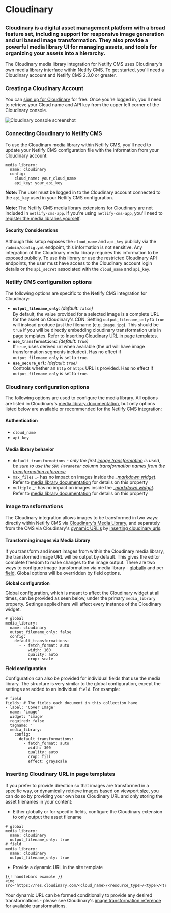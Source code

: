 # Cloudinary

##

### Cloudinary is a digital asset management platform with a broad feature set, including support for responsive image generation and url based image transformation. They also provide a powerful media library UI for managing assets, and tools for organizing your assets into a hierarchy.

The Cloudinary media library integration for Netlify CMS uses Cloudinary's own media library interface within Netlify CMS. To get started, you'll need a Cloudinary account and Netlify CMS 2.3.0 or greater.

### Creating a Cloudinary Account <a href="creating-a-cloudinary-account" id="creating-a-cloudinary-account"></a>

You can [sign up for Cloudinary](https://cloudinary.com/users/register/free) for free. Once you're logged in, you'll need to retrieve your Cloud name and API key from the upper left corner of the Cloudinary console.

![Cloudinary console screenshot](https://d33wubrfki0l68.cloudfront.net/29a5db416520d9d810a02be208234662449d7e19/a122a/img/cloudinary-console-details.png)

### Connecting Cloudinary to Netlify CMS <a href="connecting-cloudinary-to-netlify-cms" id="connecting-cloudinary-to-netlify-cms"></a>

To use the Cloudinary media library within Netlify CMS, you'll need to update your Netlify CMS configuration file with the information from your Cloudinary account:

```
media_library:
  name: cloudinary
  config:
    cloud_name: your_cloud_name
    api_key: your_api_key
```

**Note:** The user must be logged in to the Cloudinary account connected to the `api_key` used in your Netlify CMS configuration.

**Note:** The Netlify CMS media library extensions for Cloudinary are not included in `netlify-cms-app`. If you're using `netlify-cms-app`, you'll need to [register the media libraries yourself](https://www.netlifycms.org/blog/2019/07/netlify-cms-gatsby-plugin-4-0-0#using-media-libraries-with-netlify-cms-app).

#### Security Considerations <a href="security-considerations" id="security-considerations"></a>

Although this setup exposes the `cloud_name` and `api_key` publicly via the `/admin/config.yml` endpoint, this information is not sensitive. Any integration of the Cloudinary media library requires this information to be exposed publicly. To use this library or use the restricted Cloudinary API endpoints, the user must have access to the Cloudinary account login details or the `api_secret` associated with the `cloud_name` and `api_key`.

### Netlify CMS configuration options <a href="netlify-cms-configuration-options" id="netlify-cms-configuration-options"></a>

The following options are specific to the Netlify CMS integration for Cloudinary:

* **`output_filename_only`**: _(default: `false`)_\
  By default, the value provided for a selected image is a complete URL for the asset on Cloudinary's CDN. Setting `output_filename_only` to `true` will instead produce just the filename (e.g. `image.jpg`). This should be `true` if you will be directly embedding cloudinary transformation urls in page templates. Refer to [Inserting Cloudinary URL in page templates](https://www.netlifycms.org/docs/cloudinary/#inserting-cloudinary-url-in-page-templates).
* **`use_transformations`**: _(default: `true`)_\
  If `true`, uses derived url when available (the url will have image transformation segments included). Has no effect if `output_filename_only` is set to `true`.
* **`use_secure_url`**: _(default: `true`)_\
  Controls whether an `http` or `https` URL is provided. Has no effect if `output_filename_only` is set to `true`.

### Cloudinary configuration options <a href="cloudinary-configuration-options" id="cloudinary-configuration-options"></a>

The following options are used to configure the media library. All options are listed in Cloudinary's [media library documentation](https://cloudinary.com/documentation/media\_library\_widget#3\_set\_the\_configuration\_options), but only options listed below are available or recommended for the Netlify CMS integration:

#### Authentication <a href="authentication" id="authentication"></a>

* `cloud_name`
* `api_key`

#### Media library behavior <a href="media-library-behavior" id="media-library-behavior"></a>

* `default_transformations` _- only the first _[_image transformation_](https://www.netlifycms.org/docs/cloudinary/#image-transformations)_ is used, be sure to use the `SDK Parameter` column transformation names from the_ [_transformation reference_](https://cloudinary.com/documentation/image\_transformation\_reference)
* `max_files` _- has no impact on images inside the _[_markdown widget_](https://www.netlifycms.org/docs/widgets/#markdown). Refer to [media library documentation](https://cloudinary.com/documentation/media\_library\_widget#3\_set\_the\_configuration\_options) for details on this property
* `multiple` _- has no impact on images inside the _[_markdown widget_](https://www.netlifycms.org/docs/widgets/#markdown). Refer to [media library documentation](https://cloudinary.com/documentation/media\_library\_widget#3\_set\_the\_configuration\_options) for details on this property

### Image transformations <a href="image-transformations" id="image-transformations"></a>

The Cloudinary integration allows images to be transformed in two ways: directly within Netlify CMS via [Cloudinary's Media Library](https://www.netlifycms.org/docs/cloudinary/#transforming-images-via-media-library), and separately from the CMS via Cloudinary's [dynamic URL's](https://cloudinary.com/documentation/image\_transformations#delivering\_media\_assets\_using\_dynamic\_urls) by [inserting cloudinary urls](https://www.netlifycms.org/docs/cloudinary/#inserting-cloudinary-url-in-page-templates).

#### Transforming images via Media Library <a href="transforming-images-via-media-library" id="transforming-images-via-media-library"></a>

If you transform and insert images from within the Cloudinary media library, the transformed image URL will be output by default. This gives the editor complete freedom to make changes to the image output. There are two ways to configure image transformation via media library - [globally](https://www.netlifycms.org/docs/cloudinary/#global-configuration) and per [field](https://www.netlifycms.org/docs/cloudinary/#field-configuration). Global options will be overridden by field options.

**Global configuration**

Global configuration, which is meant to affect the Cloudinary widget at all times, can be provided as seen below, under the primary `media_library` property. Settings applied here will affect every instance of the Cloudinary widget.

```
# global
media_library:
  name: cloudinary
  output_filename_only: false
  config:
    default_transformations:
      - - fetch_format: auto
          width: 160
          quality: auto
          crop: scale
```

**Field configuration**

Configuration can also be provided for individual fields that use the media library. The structure is very similar to the global configuration, except the settings are added to an individual `field`. For example:

```
# field
fields: # The fields each document in this collection have
- label: 'Cover Image'
  name: 'image'
  widget: 'image'
  required: false
  tagname: ''
  media_library:
    config:
      default_transformations:
        - fetch_format: auto
          width: 300    
          quality: auto
          crop: fill
          effect: grayscale
```

### Inserting Cloudinary URL in page templates <a href="inserting-cloudinary-url-in-page-templates" id="inserting-cloudinary-url-in-page-templates"></a>

If you prefer to provide direction so that images are transformed in a specific way, or dynamically retrieve images based on viewport size, you can do so by providing your own base Cloudinary URL and only storing the asset filenames in your content:

* Either globally or for specific fields, configure the Cloudinary extension to only output the asset filename

```
# global
media_library:
  name: cloudinary
  output_filename_only: true
# field
media_library:
  name: cloudinary
  output_filename_only: true
```

* Provide a dynamic URL in the site template

```
{{! handlebars example }}
<img src="https://res.cloudinary.com/<cloud_name>/<resource_type>/<type>/<transformations>/{{image}}"/>
```

Your dynamic URL can be formed conditionally to provide any desired transformations - please see Cloudinary's [image transformation reference](https://cloudinary.com/documentation/image\_transformation\_reference) for available transformations.
